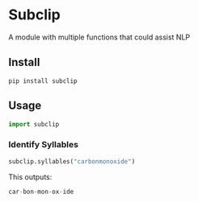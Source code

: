 # Subclip
A module with multiple functions that could assist NLP

## Install
```pip install subclip```

## Usage
```python
import subclip
```

### Identify Syllables
```python
subclip.syllables("carbonmonoxide")
```
This outputs:
```python
car-bon-mon-ox-ide
```
